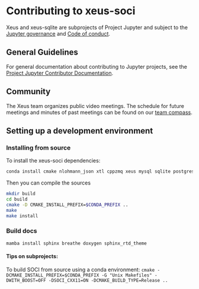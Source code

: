# Contributing to xeus-soci

Xeus and xeus-sqlite are subprojects of Project Jupyter and subject to the [Jupyter governance](https://github.com/jupyter/governance) and [Code of conduct](https://github.com/jupyter/governance/blob/master/conduct/code_of_conduct.md).

## General Guidelines

For general documentation about contributing to Jupyter projects, see the [Project Jupyter Contributor Documentation](https://jupyter.readthedocs.io/en/latest/contributor/content-contributor.html).

## Community

The Xeus team organizes public video meetings. The schedule for future meetings and minutes of past meetings can be found on our [team compass](https://jupyter-xeus.github.io/).

## Setting up a development environment

### Installing from source

To install the xeus-soci dependencies:

```bash
conda install cmake nlohmann_json xtl cppzmq xeus mysql sqlite postgresql cpp-tabulate=1.3 xvega xvega-bindings xproperty jupyterlab -c conda-forge
```

Then you can compile the sources

```bash
mkdir build
cd build
cmake -D CMAKE_INSTALL_PREFIX=$CONDA_PREFIX ..
make
make install
```

### Build docs

```
mamba install sphinx breathe doxygen sphinx_rtd_theme
```

#### Tips on subprojects:

To build SOCI from source using a conda environment: `cmake -DCMAKE_INSTALL_PREFIX=$CONDA_PREFIX -G "Unix Makefiles" -DWITH_BOOST=OFF -DSOCI_CXX11=ON -DCMAKE_BUILD_TYPE=Release ..`

